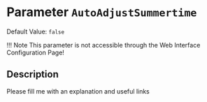 # Parameter `AutoAdjustSummertime`
Default Value: `false`



!!! Note
    This parameter is not accessible through the Web Interface Configuration Page!

## Description
Please fill me with an explanation and useful links

